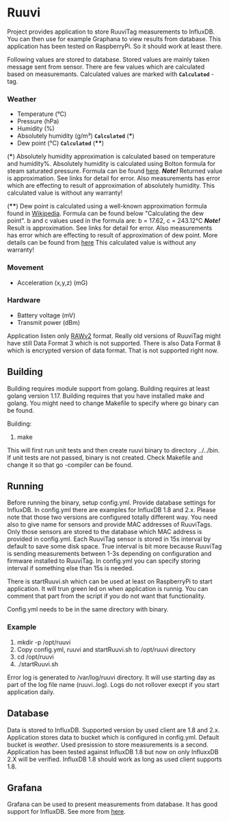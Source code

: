 # Ruuvi
Project provides application to store RuuviTag measurements to InfluxDB. You can then use for example Graphana to view results from database. This application has been tested on RaspberryPi. So it should work at least there.

Following values are stored to database. Stored values are mainly taken message sent from sensor. There are few values which are calculated based on measuremants. Calculated values are marked with **`Calculated`** -tag.

### Weather
* Temperature (°C)
* Pressure (hPa)
* Humidity (%)
* Absolutely humidity (g/m³) **`Calculated`** (**\***)
* Dew point (°C) **`Calculated`** (**\*\***)

(**\***) Absolutely humidity approximation is calculated based on temperature and humidity%.
Absolutely humidity is calculated using Bolton formula for steam saturated pressure. Formula can be found [here](https://carnotcycle.wordpress.com/2012/08/04/how-to-convert-relative-humidity-to-absolute-humidity/comment-page-1/).
***Note!*** Returned value is approximation. See links for detail for error. Also measurements has error which are effecting to result of approximation of absolutely humidity. This calculated value is without any warranty!
 
(**\*\***) Dew point is calculated using a well-known approximation formula found in [Wikipedia](https://en.wikipedia.org/wiki/Dew_point). Formula can be found below "Calculating the dew point".
b and c values used in the formula are:  b = 17.62, c = 243.12°C
***Note!*** Result is approximation. See links for detail for error. Also measurements has error which are effecting to result of approximation of dew point. More details can be found from [here](https://en.wikipedia.org/wiki/Dew_point) This calculated value is without any warranty!

### Movement
* Acceleration (x,y,z) (mG)

### Hardware
* Battery voltage (mV)
* Transmit power (dBm)

Application listen only [RAWv2](https://docs.ruuvi.com/communication/bluetooth-advertisements/data-format-5-rawv2) format. Really old versions of RuuviTag might have still Data Format 3 which is not supported. There is also Data Format 8 which is encrypted version of data format. That is not supported right now.

## Building

Building requires module support from golang. Building requires at least golang version 1.17. Building requires that you have installed make and golang. You might need to change Makefile to specify where go binary can be found.

Building:
1. make

This will first run unit tests and then create ruuvi binary to directory ../../bin. If unit tests are not passed, binary is not created. Check Makefile and change it so that go -compiler can be found.


## Running

Before running the binary, setup config.yml. Provide database settings for InfluxDB. In config.yml there are examples for InfluxDB 1.8 and 2.x. Please note that those two versions are configured totally different way. You need also to give name for sensors and provide MAC addresses of RuuviTags. Only those sensors are stored to the database which MAC address is provided in config.yml. Each RuuviTag sensor is stored in 15s interval by default to save some disk space. True interval is bit more because RuuviTag is sending measurements between 1-3s depending on configuration and firmware installed to RuuviTag. In config.yml you can specify storing interval if something else than 15s is needed.

There is startRuuvi.sh which can be used at least on RaspberryPi to start application. It will trun green led on when application is runnig. You can comment that part from the script if you do not want that functionality.

Config.yml needs to be in the same directory with binary.

### Example
1. mkdir -p /opt/ruuvi
2. Copy config.yml, ruuvi and startRuuvi.sh to /opt/ruuvi directory
3. cd /opt/ruuvi
4. ./startRuuvi.sh

Error log is generated to /var/log/ruuvi directory. It will use starting day as part of the log file name (ruuvi.<date in form of YYYYMMDD>.log). Logs do not rollover execpt if you start application daily.

## Database

Data is stored to InfluxDB. Supported version by used client are 1.8 and 2.x. Application stores data to bucket which is configured in config.yml. Default bucket is *weather*. Used presission to store measurements is a second. Application has been tested against InfluxDB 1.8 but now on only InfluxxDB 2.X will be verified. InfluxDB 1.8 should work as long as used client supports 1.8.

## Grafana
 
Grafana can be used to present measurements from database. It has good support for InfluxDB. See more from [here](https://grafana.com/oss/grafana/).
